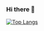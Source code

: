 ### Hi there 👋

[![Top Langs](https://github-readme-stats.vercel.app/api/top-langs/?username={Fujikouki}
)](https://github.com/anuraghazra/github-readme-stats)

